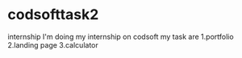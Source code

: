 # codsofttask2
internship
I'm doing my internship on codsoft
my task are
1.portfolio
2.landing page
3.calculator


